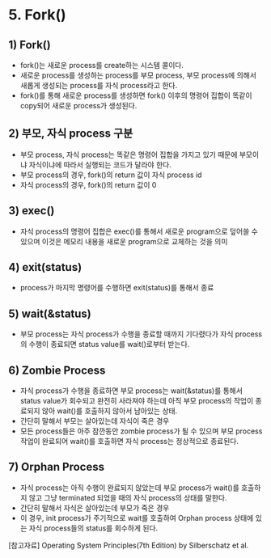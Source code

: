 # 5. Fork()
## 1) Fork()
+ fork()는 새로운 process를 create하는 시스템 콜이다.
+ 새로운 process를 생성하는 process를 부모 process, 부모 process에 의해서 새롭게 생성되는 process를 자식 process라고 한다.
+ fork()를 통해 새로운 process를 생성하면 fork() 이후의 명령어 집합이 똑같이 copy되어 새로운 process가 생성된다.

## 2) 부모, 자식 process 구분
+ 부모 process, 자식 process는 똑같은 명령어 집합을 가지고 있기 때문에 부모이냐 자식이냐에 따라서 실행되는 코드가 달라야 한다.
+ 부모 process의 경우, fork()의 return 값이 자식 process id
+ 자식 process의 경우, fork()의 return 값이 0 

## 3) exec()
+ 자식 process의 명령어 집합은 exec()를 통해서 새로운 program으로 덮어쓸 수 있으며 이것은 메모리 내용을 새로운 program으로 교체하는 것을 의미

## 4) exit(status)
+ process가 마지막 명령어를 수행하면 exit(status)를 통해서 종료

## 5) wait(&status)
+ 부모 process는 자식 process가 수행을 종료할 때까지 기다렸다가 자식 process의 수행이 종료되면 status value를 wait()로부터 받는다.

## 6) Zombie Process
+ 자식 process가 수행을 종료하면 부모 process는 wait(&status)를 통해서 status value가 회수되고 완전히 사라져야 하는데 아직 부모 process의 작업이 종료되지 않아 wait()를 호출하지 않아서 남아있는 상태.
+ 간단히 말해서 부모는 살아있는데 자식이 죽은 경우
+ 모든 process들은 아주 잠깐동안 zombie process가 될 수 있으며 부모 process 작업이 완료되어 wait()를 호출하면 자식 process는 정상적으로 종료된다.

## 7) Orphan Process
+ 자식 process는 아직 수행이 완료되지 않았는데 부모 process가 wait()를 호출하지 않고 그냥 terminated 되었을 때의 자식 process의 상태를 말한다.
+ 간단히 말해서 자식은 살아있는데 부모가 죽은 경우
+ 이 경우, init process가 주기적으로 wait를 호출하여 Orphan process 상태에 있는 자식 process들의 status를 회수하게 된다.

[참고자료] Operating System Principles(7th Edition) by Silberschatz et al.
